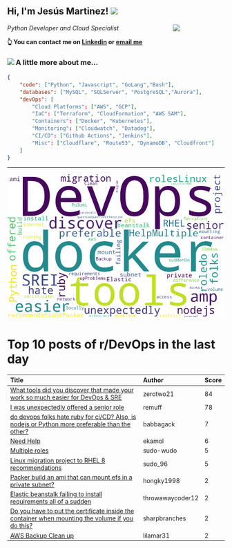 <!--
**jmartinezl/jmartinezl** is a ✨ _special_ ✨ repository because its `README.md` (this file) appears on your GitHub profile.

Here are some ideas to get you started:

- 🔭 I’m currently working on ...
- 🌱 I’m currently learning ...
- 👯 I’m looking to collaborate on ...
- 🤔 I’m looking for help with ...
- 💬 Ask me about ...
- 📫 How to reach me: ...
- 😄 Pronouns: ...
- ⚡ Fun fact: ...
-->

<h2>Hi, I'm Jesús Martinez! <img src="https://media.giphy.com/media/WUlplcMpOCEmTGBtBW/giphy.gif" width="30"> </h2>
<img align='right' src="https://media.giphy.com/media/NytMLKyiaIh6VH9SPm/giphy.gif" width="120">
<p><em>Python Developer and Cloud Specialist
</em></p>

**👆 You can contact me on [Linkedin](https://www.linkedin.com/in/jes%C3%BAs-martinez-2b7b10104/) or [email me](mailto:jesus.mtz.lorenzo@gmail.com)**

### <img src="https://media.giphy.com/media/VgCDAzcKvsR6OM0uWg/giphy.gif" width="50"> A little more about me...  

```json
{
    "code": ["Python", "Javascript", "GoLang","Bash"],
    "databases": ["MySQL", "SQLServer", "PostgreSQL","Aurora"],
    "devOps": [
        "Cloud Platforms": ["AWS", "GCP"],
        "IaC": ["Terraform", "CloudFormation", "AWS SAM"],
        "Containers": ["Docker", "Kubernetes"],
        "Monitoring": ["Cloudwatch", "Datadog"],
        "CI/CD": ["Github Actions", "Jenkins"],
        "Misc": ["Cloudflare", "Route53", "DynamoDB", "Cloudfront"]
    ]
}
```
---

![Wordcloud](./cloud.png)

# Top 10 posts of r/DevOps in the last day

| Title | Author | Score |
|:---|:---|:---|
| [What tools did you discover that made your work so much easier for DevOps &amp; SRE](https://www.reddit.com/r/devops/comments/tu6gvm/what_tools_did_you_discover_that_made_your_work/) | zerotwo21 | 84 |
| [I was unexpectedly offered a senior role](https://www.reddit.com/r/devops/comments/ttsby9/i_was_unexpectedly_offered_a_senior_role/) | remuff | 78 |
| [do devops folks hate ruby for ci/CD? Also, is nodejs or Python more preferable than the other?](https://www.reddit.com/r/devops/comments/tu181y/do_devops_folks_hate_ruby_for_cicd_also_is_nodejs/) | babbagack | 7 |
| [Need Help](https://www.reddit.com/r/devops/comments/ttw6gh/need_help/) | ekamol | 6 |
| [Multiple roles](https://www.reddit.com/r/devops/comments/tu8w63/multiple_roles/) | sudo-wudo | 5 |
| [Linux migration project to RHEL 8 recommendations](https://www.reddit.com/r/devops/comments/tu5k75/linux_migration_project_to_rhel_8_recommendations/) | sudo_96 | 5 |
| [Packer build an ami that can mount efs in a private subnet?](https://www.reddit.com/r/devops/comments/ttv7ct/packer_build_an_ami_that_can_mount_efs_in_a/) | hongky1998 | 2 |
| [Elastic beanstalk failing to install requirements all of a sudden](https://www.reddit.com/r/devops/comments/tucp6w/elastic_beanstalk_failing_to_install_requirements/) | throwawaycoder12 | 2 |
| [Do you have to put the certificate inside the container when mounting the volume if you do this?](https://www.reddit.com/r/devops/comments/tu4cgi/do_you_have_to_put_the_certificate_inside_the/) | sharpbranches | 2 |
| [AWS Backup Clean up](https://www.reddit.com/r/devops/comments/ttvgb0/aws_backup_clean_up/) | lilamar31 | 2 |
